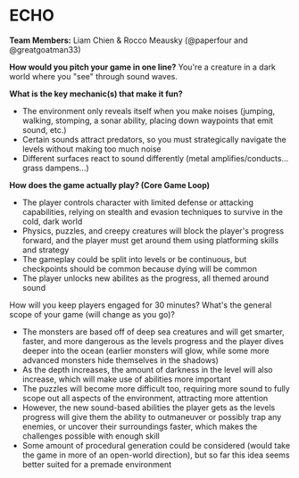 # ECHO

**Team Members:** Liam Chien & Rocco Meausky (@paperfour and @greatgoatman33)

**How would you pitch your game in one line?**
You're a creature in a dark world where you "see" through sound waves.

**What is the key mechanic(s) that make it fun?**
- The environment only reveals itself when you make noises (jumping, walking, stomping, a sonar ability, placing down waypoints that emit sound, etc.)
- Certain sounds attract predators, so you must strategically navigate the levels without making too much noise
- Different surfaces react to sound differently (metal amplifies/conducts... grass dampens...)

**How does the game actually play? (Core Game Loop)**
- The player controls character with limited defense or attacking capabilities, relying on stealth and evasion techniques to survive in the cold, dark world
- Physics, puzzles, and creepy creatures will block the player's progress forward, and the player must get around them using platforming skills and strategy
- The gameplay could be split into levels or be continuous, but checkpoints should be common because dying will be common
- The player unlocks new abilites as the progress, all themed around sound

How will you keep players engaged for 30 minutes? What's the general scope of your game (will change as you go)?
- The monsters are based off of deep sea creatures and will get smarter, faster, and more dangerous as the levels progress and the player dives deeper into the ocean (earlier monsters will glow, while some more advanced monsters hide themselves in the shadows)
- As the depth increases, the amount of darkness in the level will also increase, which will make use of abilities more important
- The puzzles will become more difficult too, requiring more sound to fully scope out all aspects of the environment, attracting more attention
- However, the new sound-based abilities the player gets as the levels progress will give them the ability to outmaneuver or possibly trap any enemies, or uncover their surroundings faster, which makes the challenges possible with enough skill
- Some amount of procedural generation could be considered (would take the game in more of an open-world direction), but so far this idea seems better suited for a premade environment
